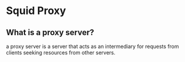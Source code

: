 # Squid Proxy

## What is a proxy server?
a proxy server is a server that acts as an intermediary for requests from clients seeking resources from other servers.

